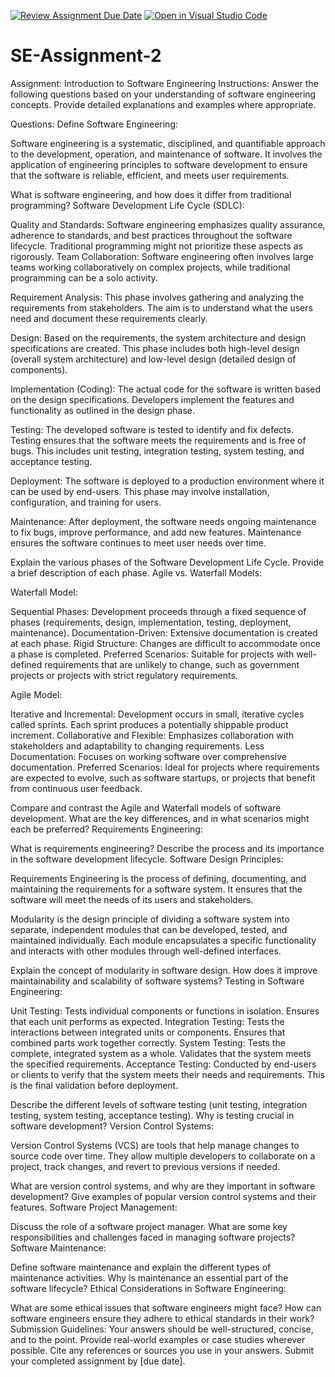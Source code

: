 [![Review Assignment Due Date](https://classroom.github.com/assets/deadline-readme-button-24ddc0f5d75046c5622901739e7c5dd533143b0c8e959d652212380cedb1ea36.svg)](https://classroom.github.com/a/-ucQIGTc)
[![Open in Visual Studio Code](https://classroom.github.com/assets/open-in-vscode-718a45dd9cf7e7f842a935f5ebbe5719a5e09af4491e668f4dbf3b35d5cca122.svg)](https://classroom.github.com/online_ide?assignment_repo_id=15226731&assignment_repo_type=AssignmentRepo)
# SE-Assignment-2
Assignment: Introduction to Software Engineering
Instructions:
Answer the following questions based on your understanding of software engineering concepts. Provide detailed explanations and examples where appropriate.

Questions:
Define Software Engineering:

Software engineering is a systematic, disciplined, and quantifiable approach to the development, operation, and maintenance of software. It involves the application of engineering principles to software development to ensure that the software is reliable, efficient, and meets user requirements.

What is software engineering, and how does it differ from traditional programming?
Software Development Life Cycle (SDLC):

Quality and Standards: Software engineering emphasizes quality assurance, adherence to standards, and best practices throughout the software lifecycle. Traditional programming might not prioritize these aspects as rigorously.
Team Collaboration: Software engineering often involves large teams working collaboratively on complex projects, while traditional programming can be a solo activity.

Requirement Analysis: This phase involves gathering and analyzing the requirements from stakeholders. The aim is to understand what the users need and document these requirements clearly.

Design: Based on the requirements, the system architecture and design specifications are created. This phase includes both high-level design (overall system architecture) and low-level design (detailed design of components).

Implementation (Coding): The actual code for the software is written based on the design specifications. Developers implement the features and functionality as outlined in the design phase.

Testing: The developed software is tested to identify and fix defects. Testing ensures that the software meets the requirements and is free of bugs. This includes unit testing, integration testing, system testing, and acceptance testing.

Deployment: The software is deployed to a production environment where it can be used by end-users. This phase may involve installation, configuration, and training for users.

Maintenance: After deployment, the software needs ongoing maintenance to fix bugs, improve performance, and add new features. Maintenance ensures the software continues to meet user needs over time.

Explain the various phases of the Software Development Life Cycle. Provide a brief description of each phase.
Agile vs. Waterfall Models:

Waterfall Model:

Sequential Phases: Development proceeds through a fixed sequence of phases (requirements, design, implementation, testing, deployment, maintenance).
Documentation-Driven: Extensive documentation is created at each phase.
Rigid Structure: Changes are difficult to accommodate once a phase is completed.
Preferred Scenarios: Suitable for projects with well-defined requirements that are unlikely to change, such as government projects or projects with strict regulatory requirements.

Agile Model:

Iterative and Incremental: Development occurs in small, iterative cycles called sprints. Each sprint produces a potentially shippable product increment.
Collaborative and Flexible: Emphasizes collaboration with stakeholders and adaptability to changing requirements.
Less Documentation: Focuses on working software over comprehensive documentation.
Preferred Scenarios: Ideal for projects where requirements are expected to evolve, such as software startups, or projects that benefit from continuous user feedback.

Compare and contrast the Agile and Waterfall models of software development. What are the key differences, and in what scenarios might each be preferred?
Requirements Engineering:

What is requirements engineering? Describe the process and its importance in the software development lifecycle.
Software Design Principles:

Requirements Engineering is the process of defining, documenting, and maintaining the requirements for a software system. It ensures that the software will meet the needs of its users and stakeholders.

Modularity is the design principle of dividing a software system into separate, independent modules that can be developed, tested, and maintained individually. Each module encapsulates a specific functionality and interacts with other modules through well-defined interfaces.


Explain the concept of modularity in software design. How does it improve maintainability and scalability of software systems?
Testing in Software Engineering:

Unit Testing: Tests individual components or functions in isolation. Ensures that each unit performs as expected.
Integration Testing: Tests the interactions between integrated units or components. Ensures that combined parts work together correctly.
System Testing: Tests the complete, integrated system as a whole. Validates that the system meets the specified requirements.
Acceptance Testing: Conducted by end-users or clients to verify that the system meets their needs and requirements. This is the final validation before deployment.

Describe the different levels of software testing (unit testing, integration testing, system testing, acceptance testing). Why is testing crucial in software development?
Version Control Systems:

Version Control Systems (VCS) are tools that help manage changes to source code over time. They allow multiple developers to collaborate on a project, track changes, and revert to previous versions if needed.


What are version control systems, and why are they important in software development? Give examples of popular version control systems and their features.
Software Project Management:

Discuss the role of a software project manager. What are some key responsibilities and challenges faced in managing software projects?
Software Maintenance:

Define software maintenance and explain the different types of maintenance activities. Why is maintenance an essential part of the software lifecycle?
Ethical Considerations in Software Engineering:

What are some ethical issues that software engineers might face? How can software engineers ensure they adhere to ethical standards in their work?
Submission Guidelines:
Your answers should be well-structured, concise, and to the point.
Provide real-world examples or case studies wherever possible.
Cite any references or sources you use in your answers.
Submit your completed assignment by [due date].
